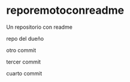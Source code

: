 # reporemotoconreadme
Un repositorio con readme 

repo del dueño

otro commit

tercer commit

cuarto commit